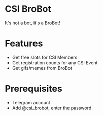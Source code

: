 # CSI BroBot

It's not a bot, it's a BroBot!

# Features

- Get free slots for CSI Members
- Get registration counts for any CSI Event
- Get gifs/memes from BroBot

# Prerequisites

- Telegram account
- Add @csi_brobot, enter the password


